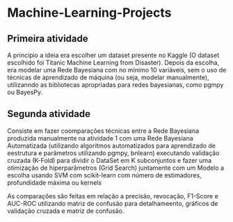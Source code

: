 # Machine-Learning-Projects

## Primeira atividade
A princípio a ideia era escolher um dataset presente no Kaggle (O dataset escolhido foi Titanic Machine Learning from Disaster). Depois da escolha, era modelar uma Rede Bayesiana com no mínimo 10 variáveis, sem o uso de técnicas de aprendizado de máquina (ou seja, modelar manualmente), utilizanndo as bibliotecas apropriadas para redes bayesianas, como pgmpy ou BayesPy.

## Segunda atividade
Consiste em fazer coomparações técnicas entre a Rede Bayesiana produzida manualmente na atividade 1 com uma Rede Bayesiana Automatizada (utilizando algoritmos automatizados para aprendizado de eestrutura e parâmetros utilizando pgmpy, bnlearn) executando validação cruzada (K-Fold) para dividir o DataSet em K subconjuntos e fazer uma otimização de hiperparâmetros (Grid Search) juntamente com um Modelo a escolha usando SVM com scikit-learn com número de estimadores, profundidade máxima ou kernels

As comparações são feitas em relação a precisão, revocação, F1-Score e AUC-ROC utilizando matriz de confusão para detalhameento, gráficos de validação cruzada e matriz de confusão.
